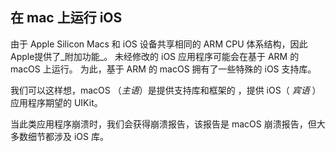 ## 在 mac 上运行 iOS

由于 Apple Silicon Macs 和 iOS 设备共享相同的 ARM CPU 体系结构，因此Apple提供了_附加功能_。 未经修改的 iOS 应用程序可能会在基于 ARM 的 macOS 上运行。 为此，基于 ARM 的 macOS 拥有了一些特殊的 iOS 支持库。

我们可以这样想，macOS （_主语_）是提供支持库和框架的 ，提供 iOS（ _宾语_ ）应用程序期望的 UIKit。

当此类应用程序崩溃时，我们会获得崩溃报告，该报告是 macOS 崩溃报告，但大多数细节都涉及 iOS 库。

